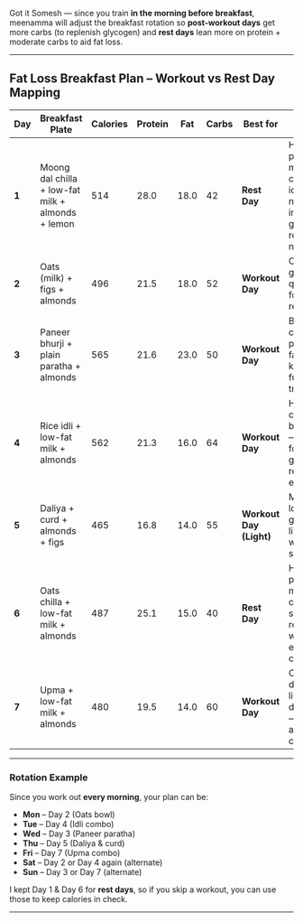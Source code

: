 Got it Somesh — since you train **in the morning before breakfast**, meenamma will adjust the breakfast rotation so **post-workout days** get more carbs (to replenish glycogen) and **rest days** lean more on protein + moderate carbs to aid fat loss.

---

## **Fat Loss Breakfast Plan – Workout vs Rest Day Mapping**

| Day   | Breakfast Plate                                   | Calories | Protein | Fat  | Carbs | Best for                | Why                                                                            |
| ----- | ------------------------------------------------- | -------- | ------- | ---- | ----- | ----------------------- | ------------------------------------------------------------------------------ |
| **1** | Moong dal chilla + low-fat milk + almonds + lemon | 514      | 28.0    | 18.0 | 42    | **Rest Day**            | High protein, moderate carbs — ideal when no immediate glycogen refill needed. |
| **2** | Oats (milk) + figs + almonds                      | 496      | 21.5    | 18.0 | 52    | **Workout Day**         | Oats + figs give slow & quick carbs for recovery.                              |
| **3** | Paneer bhurji + plain paratha + almonds           | 565      | 21.6    | 23.0 | 50    | **Workout Day**         | Balanced carbs + protein + fats — keeps you fueled after training.             |
| **4** | Rice idli + low-fat milk + almonds                | 562      | 21.3    | 16.0 | 64    | **Workout Day**         | Highest carb breakfast — perfect for glycogen refill after exercise.           |
| **5** | Daliya + curd + almonds + figs                    | 465      | 16.8    | 14.0 | 55    | **Workout Day (Light)** | Mild carb load — good for lighter workout sessions.                            |
| **6** | Oats chilla + low-fat milk + almonds              | 487      | 25.1    | 15.0 | 40    | **Rest Day**            | High protein, moderate carbs — suits recovery without excess calories.         |
| **7** | Upma + low-fat milk + almonds                     | 480      | 19.5    | 14.0 | 60    | **Workout Day**         | Carb-dense but light digestion — good after cardio/HIIT.                       |

---

### **Rotation Example**

Since you work out **every morning**, your plan can be:

* **Mon** – Day 2 (Oats bowl)
* **Tue** – Day 4 (Idli combo)
* **Wed** – Day 3 (Paneer paratha)
* **Thu** – Day 5 (Daliya & curd)
* **Fri** – Day 7 (Upma combo)
* **Sat** – Day 2 or Day 4 again (alternate)
* **Sun** – Day 3 or Day 7 (alternate)

I kept Day 1 & Day 6 for **rest days**, so if you skip a workout, you can use those to keep calories in check.

---
